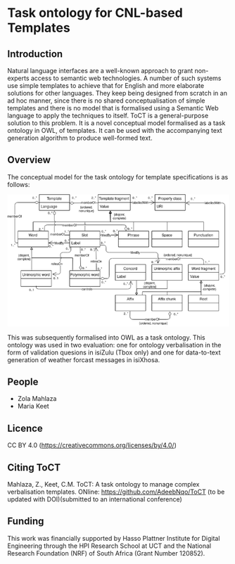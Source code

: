 # Task ontology for CNL-based Templates

## Introduction

Natural language interfaces are a well-known approach to grant non-experts access to semantic web technologies. A number of such systems use simple templates to achieve that for English and more elaborate solutions for other languages. They keep being designed from scratch in an ad hoc manner, since there is no shared conceptualisation of simple templates and there is no model that is formalised using a Semantic Web language to apply the techniques to itself. ToCT is a general-purpose solution to this problem. It is a novel conceptual model formalised as a task ontology in OWL, of templates. It can be used with the accompanying text generation algorithm to produce well-formed text.

## Overview

The conceptual model for the task ontology for template specifications is as follows:

![Conceptual model](/ToCT/ConceptualModel.png)

This was subsequently formalised into OWL as a task ontology. This ontology was used in two evaluation: one for ontology verbalisation in the form of validation quesions in isiZulu (Tbox only) and one for data-to-text generation of weather forcast messages in isiXhosa.

## People


* Zola Mahlaza
* Maria Keet

## Licence

CC BY 4.0 (https://creativecommons.org/licenses/by/4.0/)

## Citing ToCT

Mahlaza, Z., Keet, C.M. ToCT: A task ontology to manage complex verbalisation templates. ONline: https://github.com/AdeebNqo/ToCT (to be updated with DOI)(submitted to an international conference)

## Funding

This work was financially supported by Hasso Plattner Institute for Digital Engineering through the HPI Research School at UCT and the National Research Foundation (NRF) of South Africa (Grant Number 120852).
